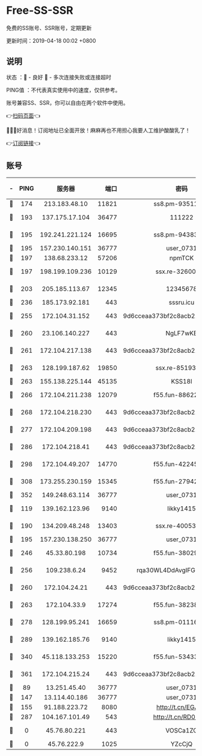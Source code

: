 # Free-SS-SSR

免费的SS账号、SSR账号，定期更新

更新时间：2019-04-18 00:02 +0800

## 说明

状态     ：🙂 - 良好 🙁 - 多次连接失败或连接超时

PING值   ：不代表真实使用中的速度，仅供参考。

账号兼容SS、SSR，你可以自由在两个软件中使用。

👉[扫码页面](https://liesauer.github.io/Free-SS-SSR/)👈

🎉🎉🎉好消息！订阅地址已全面开放！麻麻再也不用担心我要人工维护酸酸乳了！

👉[订阅链接](https://www.liesauer.net/yogurt/subscribe?ACCESS_TOKEN=DAYxR3mMaZAsaqUb)👈

## 账号

|-|PING|服务器|端口|密码|加密方式|区域|
|:----:|:----:|:-----:|-----:|:----:|:----:|:----:|
|🙂|174|213.183.48.10|11821|ss8.pm-93511134|rc4-md5|RU|
|🙂|193|137.175.17.104|36477|111222|aes-256-cfb|US|
|🙂|195|192.241.221.124|16695|ss8.pm-94383396|aes-256-cfb|US|
|🙂|195|157.230.140.151|36777|user_0731|chacha20|US|
|🙂|197|138.68.233.12|57206|npmTCK|rc4-md5|US|
|🙂|197|198.199.109.236|10129|ssx.re-32600039|aes-256-cfb|US|
|🙂|203|205.185.113.67|12345|12345678|aes-256-cfb|US|
|🙂|236|185.173.92.181|443|sssru.icu|rc4-md5|RU|
|🙂|255|172.104.31.152|443|9d6cceaa373bf2c8acb22e60b6a58be6|aes-256-cfb|US|
|🙂|260|23.106.140.227|443|NgLF7wKB|aes-256-cfb|US|
|🙂|261|172.104.217.138|443|9d6cceaa373bf2c8acb22e60b6a58be6|aes-256-cfb|US|
|🙂|263|128.199.187.62|19850|ssx.re-85193489|aes-256-cfb|SG|
|🙂|263|155.138.225.144|45135|KSS18l|rc4-md5|US|
|🙂|266|172.104.211.238|12079|f55.fun-88622379|aes-256-cfb|US|
|🙂|268|172.104.218.230|443|9d6cceaa373bf2c8acb22e60b6a58be6|aes-256-cfb|US|
|🙂|277|172.104.209.198|443|9d6cceaa373bf2c8acb22e60b6a58be6|aes-256-cfb|US|
|🙂|286|172.104.218.41|443|9d6cceaa373bf2c8acb22e60b6a58be6|aes-256-cfb|US|
|🙂|298|172.104.49.207|14770|f55.fun-42245858|aes-256-cfb|SG|
|🙂|308|173.255.230.159|15345|f55.fun-27942756|aes-256-cfb|US|
|🙂|352|149.248.63.114|36777|user_0731|chacha20|CA|
|🙂|119|139.162.123.96|9140|likky1415|aes-256-cfb|JP|
|🙂|190|134.209.48.248|13403|ssx.re-40053227|aes-256-cfb|US|
|🙂|195|157.230.138.250|36777|user_0731|chacha20|US|
|🙂|246|45.33.80.198|10734|f55.fun-38029419|aes-256-cfb|US|
|🙂|256|109.238.6.24|9452|rqa30WL4DdAvgIFG6Fs3znzTa|aes-256-cfb|FR|
|🙂|260|172.104.24.21|443|9d6cceaa373bf2c8acb22e60b6a58be6|aes-256-cfb|US|
|🙂|263|172.104.33.9|17274|f55.fun-38238921|aes-256-cfb|SG|
|🙂|278|128.199.95.241|16659|ss8.pm-01116190|aes-256-cfb|SG|
|🙂|289|139.162.185.76|9140|likky1415|aes-256-cfb|DE|
|🙂|340|45.118.133.253|15220|f55.fun-53433183|aes-256-cfb|SG|
|🙂|361|172.104.215.24|443|9d6cceaa373bf2c8acb22e60b6a58be6|aes-256-cfb|US|
|🙁|89|13.251.45.40|36777|user_0731|chacha20|SG|
|🙁|147|13.114.40.186|36777|user_0731|chacha20|JP|
|🙁|155|91.188.223.72|8080|http://t.cn/EGJIyrl|rc4-md5|RU|
|🙁|287|104.167.101.49|543|http://t.cn/RD0D7sx|rc4-md5|CA|
|🙁|0|45.76.80.221|443|VOSCa1ZG|aes-256-cfb|DE|
|🙁|0|45.76.222.9|1025|YZcCjQ|rc4-md5|JP|
